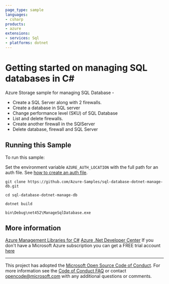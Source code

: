 ```yaml
---
page_type: sample
languages:
- csharp
products:
- azure
extensions:
- services: Sql
- platforms: dotnet
---
```


# Getting started on managing SQL databases in C# #

 Azure Storage sample for managing SQL Database -
  - Create a SQL Server along with 2 firewalls.
  - Create a database in SQL server
  - Change performance level (SKU) of SQL Database
  - List and delete firewalls.
  - Create another firewall in the SQlServer
  - Delete database, firewall and SQL Server


## Running this Sample ##

To run this sample:

Set the environment variable `AZURE_AUTH_LOCATION` with the full path for an auth file. See [how to create an auth file](https://github.com/Azure/azure-libraries-for-net/blob/master/AUTH.md).

    git clone https://github.com/Azure-Samples/sql-database-dotnet-manage-db.git

    cd sql-database-dotnet-manage-db

    dotnet build

    bin\Debug\net452\ManageSqlDatabase.exe

## More information ##

[Azure Management Libraries for C#](https://github.com/Azure/azure-sdk-for-net/tree/Fluent)
[Azure .Net Developer Center](https://azure.microsoft.com/en-us/develop/net/)
If you don't have a Microsoft Azure subscription you can get a FREE trial account [here](http://go.microsoft.com/fwlink/?LinkId=330212)

---

This project has adopted the [Microsoft Open Source Code of Conduct](https://opensource.microsoft.com/codeofconduct/). For more information see the [Code of Conduct FAQ](https://opensource.microsoft.com/codeofconduct/faq/) or contact [opencode@microsoft.com](mailto:opencode@microsoft.com) with any additional questions or comments.